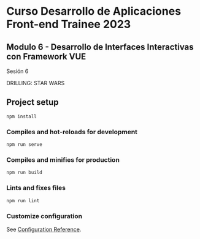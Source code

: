 # Curso Desarrollo de Aplicaciones Front-end Trainee 2023

## Modulo 6 - Desarrollo de Interfaces Interactivas con Framework VUE
Sesión 6

DRILLING: STAR WARS

## Project setup
```
npm install
```

### Compiles and hot-reloads for development
```
npm run serve
```

### Compiles and minifies for production
```
npm run build
```

### Lints and fixes files
```
npm run lint
```

### Customize configuration
See [Configuration Reference](https://cli.vuejs.org/config/).
